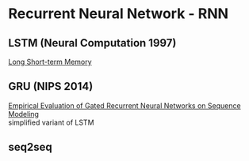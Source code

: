 # Recurrent Neural Network - RNN
## LSTM (Neural Computation 1997)
[Long Short-term Memory](https://www.researchgate.net/publication/13853244_Long_Short-term_Memory)
## GRU (NIPS 2014)
[Empirical Evaluation of Gated Recurrent Neural Networks on Sequence Modeling](https://arxiv.org/abs/1412.3555)  
simplified variant of LSTM
## seq2seq